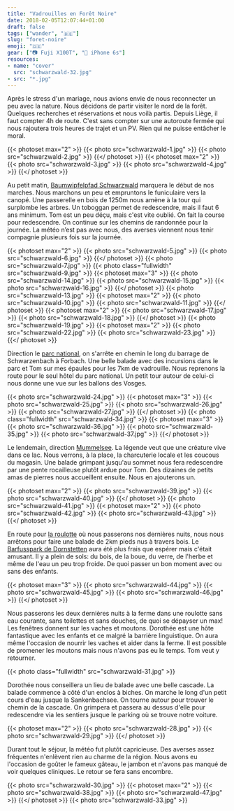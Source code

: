 ```yaml
---
title: "Vadrouilles en Forêt Noire"
date: 2018-02-05T12:07:44+01:00
draft: false
tags: ["wander", "🇩🇪"]
slug: "foret-noire"
emoji: "🇩🇪"
gear: ["📷 Fuji X100T", "📱 iPhone 6s"]
resources:
- name: "cover"
  src: "schwarzwald-32.jpg"
- src: "*.jpg"
---
```


Après le stress d'un mariage, nous avions envie de nous reconnecter un peu avec la nature. Nous décidons de partir visiter le nord de la forêt. Quelques recherches et réservations et nous voilà partis. Depuis Liège, il faut compter 4h de route. C'est sans compter sur une autoroute fermée qui nous rajoutera trois heures de trajet et un PV. Rien qui ne puisse entâcher le moral.

{{< photoset max="2" >}}
  {{< photo src="schwarzwald-1.jpg" >}}
  {{< photo src="schwarzwald-2.jpg" >}}
{{</ photoset >}}
{{< photoset max="2" >}}
  {{< photo src="schwarzwald-3.jpg" >}}
  {{< photo src="schwarzwald-4.jpg" >}}
{{</ photoset >}}

Au petit matin, [Baumwipfelpfad Schwarzwald](https://www.baumwipfelpfad-schwarzwald.de/schwarzwald/) marquera le début de nos marches. Nous marchons un peu et empruntons le funiculaire vers la canopé. Une passerelle en bois de 1250m nous amène à la tour qui surplombe les arbres. Un toboggan permet de redescendre, mais il faut 6 ans minimum. Tom est un peu déçu, mais c'est vite oublié. On fait la course pour redescendre. On continue sur les chemins de randonnée pour la journée. La météo n’est pas avec nous, des averses viennent nous tenir compagnie plusieurs fois sur la journée.

{{< photoset max="2" >}}
  {{< photo src="schwarzwald-5.jpg" >}}
  {{< photo src="schwarzwald-6.jpg" >}}
{{</ photoset >}}
{{< photo src="schwarzwald-7.jpg" >}}
{{< photo class="fullwidth" src="schwarzwald-9.jpg" >}}
{{< photoset max="3" >}}
  {{< photo src="schwarzwald-14.jpg" >}}
  {{< photo src="schwarzwald-15.jpg" >}}
  {{< photo src="schwarzwald-16.jpg" >}}
{{</ photoset >}}
{{< photo src="schwarzwald-13.jpg" >}}
{{< photoset max="2" >}}
  {{< photo src="schwarzwald-10.jpg" >}}
  {{< photo src="schwarzwald-11.jpg" >}}
{{</ photoset >}}
{{< photoset max="2" >}}
  {{< photo src="schwarzwald-17.jpg" >}}
  {{< photo src="schwarzwald-18.jpg" >}}
{{</ photoset >}}
{{< photo src="schwarzwald-19.jpg" >}}
{{< photoset max="2" >}}
  {{< photo src="schwarzwald-22.jpg" >}}
  {{< photo src="schwarzwald-23.jpg" >}}
{{</ photoset >}}

Direction le [parc national](https://www.foretnoire.info/), on s'arrête en chemin le long du barrage de Schwarzenbach à Forbach. Une belle balade avec des incursions dans le parc et Tom sur mes épaules pour les 7km de vadrouille. Nous reprenons la route pour le seul hôtel du parc national. Un petit tour autour de celui-ci nous donne une vue sur les ballons des Vosges.

{{< photo src="schwarzwald-24.jpg" >}}
{{< photoset max="3" >}}
  {{< photo src="schwarzwald-25.jpg" >}}
  {{< photo src="schwarzwald-26.jpg" >}}
  {{< photo src="schwarzwald-27.jpg" >}}
{{</ photoset >}}
{{< photo class="fullwidth" src="schwarzwald-34.jpg" >}}
{{< photoset max="3" >}}
  {{< photo src="schwarzwald-36.jpg" >}}
  {{< photo src="schwarzwald-35.jpg" >}}
  {{< photo src="schwarzwald-37.jpg" >}}
{{</ photoset >}}

Le lendemain, direction [Mummelsee](http://www.seebach-tourismus.de/). La légende veut que une créature vive dans ce lac. Nous verrons, à la place, la charcuterie locale et les coucous du magasin. Une balade grimpant jusqu'au sommet nous fera redescendre par une pente rocailleuse plutôt ardue pour Tom. Des dizaines de petits amas de pierres nous accueillent ensuite. Nous en ajouterons un.

{{< photoset max="2" >}}
  {{< photo src="schwarzwald-39.jpg" >}}
  {{< photo src="schwarzwald-40.jpg" >}}
{{</ photoset >}}
{{< photo src="schwarzwald-41.jpg" >}}
{{< photoset max="2" >}}
  {{< photo src="schwarzwald-42.jpg" >}}
  {{< photo src="schwarzwald-43.jpg" >}}
{{</ photoset >}}

En route pour [la roulotte](http://www.ferienhof-hirschfeld.de/) où nous passerons nos dernières nuits, nous nous arrêtons pour faire une balade de 2km pieds nus à travers bois. Le [Barfusspark de Dornstetten](https://www.barfusspark.de/) aura été plus frais que espérer mais c'était amusant. Il y a plein de sols: du bois, de la boue, du verre, de l'herbe et même de l'eau un peu trop froide. De quoi passer un bon moment avec ou sans des enfants.

{{< photoset max="3" >}}
  {{< photo src="schwarzwald-44.jpg" >}}
  {{< photo src="schwarzwald-45.jpg" >}}
  {{< photo src="schwarzwald-46.jpg" >}}
{{</ photoset >}}

Nous passerons les deux dernières nuits à la ferme dans une roulotte sans eau courante, sans toilettes et sans douches, de quoi se dépayser un max! Les fenêtres donnent sur les vaches et moutons. Dorothée est une hôte fantastique avec les enfants et ce malgré la barrière linguistique. On aura même l'occasion de nourrir les vaches et aider dans la ferme. Il est possible de promener les moutons mais nous n'avons pas eu le temps. Tom veut y retourner.

{{< photo class="fullwidth" src="schwarzwald-31.jpg" >}}

Dorothée nous conseillera un lieu de balade avec une belle cascade. La balade commence à côté d'un enclos à biches. On marche le long d'un petit cours d'eau jusque la Sankenbachsee. On tourne autour pour trouver le chemin de la cascade. On grimpera et passera au dessus d'elle pour redescendre via les sentiers jusque le parking où se trouve notre voiture.

{{< photoset max="2" >}}
  {{< photo src="schwarzwald-28.jpg" >}}
  {{< photo src="schwarzwald-29.jpg" >}}
{{</ photoset >}}

Durant tout le séjour, la météo fut plutôt capricieuse. Des averses assez fréquentes n'enlèvent rien au charme de la région. Nous avons eu l'occasion de goûter le fameux gâteau, le jambon et n'avons pas manqué de voir quelques cliniques. Le retour se fera sans encombre.

{{< photo  src="schwarzwald-30.jpg" >}}
{{< photoset max="2" >}}
  {{< photo src="schwarzwald-38.jpg" >}}
  {{< photo src="schwarzwald-47.jpg" >}}
{{</ photoset >}}
{{< photo  src="schwarzwald-33.jpg" >}}
